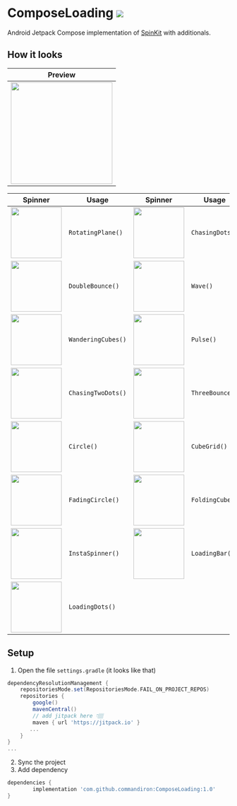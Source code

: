 # ComposeLoading [![](https://jitpack.io/v/commandiron/ComposeLoading.svg)](https://jitpack.io/#commandiron/ComposeLoading)


Android Jetpack Compose implementation of [SpinKit](https://tobiasahlin.com/spinkit/) with additionals.

## How it looks

|Preview|
|-------|
|<img src="https://user-images.githubusercontent.com/50905347/184544847-1321238a-8167-4ec6-81a4-78ec9ed8421c.gif" width="230" height="230">|

|Spinner|Usage|Spinner|Usage|
|-------|-----|-------|-----|
|<img src="https://user-images.githubusercontent.com/50905347/184547400-f804659d-47ab-44c0-b687-0b112b37feb6.gif" width="115" height="115">|```RotatingPlane()```|<img src="https://user-images.githubusercontent.com/50905347/184547925-717f957e-35a1-48ee-9677-971c91e876e3.gif" width="115" height="115">|```ChasingDots()```|
|<img src="https://user-images.githubusercontent.com/50905347/184548345-edcf0bd0-0b2b-44c9-aa09-d74f5ae6decf.gif" width="115" height="115">|```DoubleBounce()```|<img src="https://user-images.githubusercontent.com/50905347/184549191-5304e7ee-2bd3-486c-b062-d6b7631f210a.gif" width="115" height="115">|```Wave()```|
|<img src="https://user-images.githubusercontent.com/50905347/184549202-d88eeaba-827e-4c51-9e3a-d0d2dd483212.gif" width="115" height="115">|```WanderingCubes()```|<img src="https://user-images.githubusercontent.com/50905347/184549207-032335cb-462c-44bd-9080-0d8a960b95dd.gif" width="115" height="115">|```Pulse()```|
|<img src="https://user-images.githubusercontent.com/50905347/184549209-f5503455-6803-48f3-9db4-d0104027f411.gif" width="115" height="115">|```ChasingTwoDots()```|<img src="https://user-images.githubusercontent.com/50905347/184549212-777076df-76e8-4e0f-9251-d7c5eb0b362e.gif" width="115" height="115">|```ThreeBounce()```|
|<img src="https://user-images.githubusercontent.com/50905347/184554273-476e6cb6-e806-4bb0-adef-0fff0f136247.png" width="115" height="115">|```Circle()```|<img src="https://user-images.githubusercontent.com/50905347/184554274-c0bf19f4-3e32-4920-8f66-ae14d478e859.png" width="115" height="115">|```CubeGrid()```|
|<img src="https://user-images.githubusercontent.com/50905347/184554275-0d1bd5e7-48a7-4828-8824-3fd8cfd6cb14.png" width="115" height="115">|```FadingCircle()```|<img src="https://user-images.githubusercontent.com/50905347/184554276-e17ff715-e102-4247-be3b-9a23684f303e.png" width="115" height="115">|```FoldingCube()```|
|<img src="https://user-images.githubusercontent.com/50905347/184554277-50a2ee51-2a17-4e22-9466-ddd0fcad9832.png" width="115" height="115">|```InstaSpinner()```|<img src="https://user-images.githubusercontent.com/50905347/184554278-fbd17d1f-f5f3-4750-8eb7-cac7ef54f3f1.gif" width="115" height="115">|```LoadingBar()```|
|<img src="https://user-images.githubusercontent.com/50905347/184554279-298c17df-b8f4-498c-bdf5-b6f81c16ffbe.gif" width="115" height="115">|```LoadingDots()```|

## Setup
1. Open the file `settings.gradle` (it looks like that)
```groovy
dependencyResolutionManagement {
    repositoriesMode.set(RepositoriesMode.FAIL_ON_PROJECT_REPOS)
    repositories {
        google()
        mavenCentral()
        // add jitpack here 👇🏽
        maven { url 'https://jitpack.io' }
       ...
    }
} 
...
```
2. Sync the project
3. Add dependency
```groovy
dependencies {
        implementation 'com.github.commandiron:ComposeLoading:1.0'
}
```
